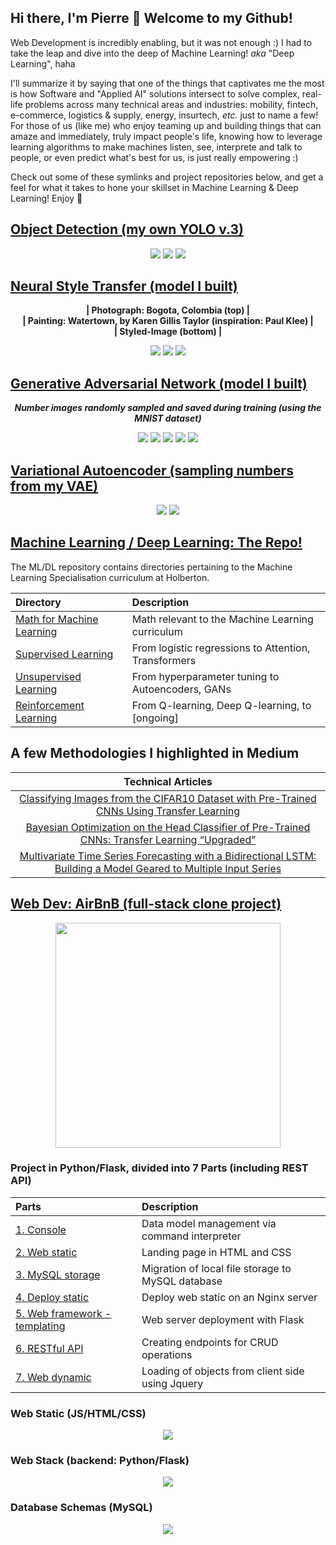 ## Hi there, I'm Pierre 👋 Welcome to my Github!

Web Development is incredibly enabling, but it was not enough :) I had to take the leap and dive into the deep of Machine Learning! _aka_ "Deep Learning", haha

I'll summarize it by saying that one of the things that captivates me the most is how Software and "Applied AI" solutions intersect to solve complex, real-life problems across many technical areas and industries: mobility, fintech, e-commerce, logistics & supply, energy, insurtech, _etc._ just to name a few! For those of us (like me) who enjoy teaming up and building things that can amaze and immediately, truly impact people's life, knowing how to leverage learning algorithms to make machines listen, see, interprete and talk to people, or even predict what's best for us, is just really empowering :)

Check out some of these symlinks and project repositories below, and get a feel for what it takes to hone your skillset in Machine Learning & Deep Learning! Enjoy 👋

<!--
**PierreBeaujuge/PierreBeaujuge** is a ✨ _special_ ✨ repository because its `README.md` (this file) appears on your GitHub profile.

Here are some ideas to get you started:

- 🔭 I’m currently working on ...
- 🌱 I’m currently learning ...
- 👯 I’m looking to collaborate on ...
- 🤔 I’m looking for help with ...
- 💬 Ask me about ...
- 📫 How to reach me: ...
- 😄 Pronouns: ...
- ⚡ Fun fact: ...
-->

## [Object Detection (my own YOLO v.3)](https://github.com/PierreBeaujuge/holbertonschool-machine_learning/tree/master/supervised_learning/0x0A-object_detection)

<p align="center">
  <img src="https://github.com/PierreBeaujuge/holbertonschool-machine_learning/blob/master/supervised_learning/0x0A-object_detection/0x0A-images/img_11.png">
  <img src="https://github.com/PierreBeaujuge/holbertonschool-machine_learning/blob/master/supervised_learning/0x0A-object_detection/0x0A-images/img_12.JPG">
  <img src="https://github.com/PierreBeaujuge/holbertonschool-machine_learning/blob/master/supervised_learning/0x0A-object_detection/0x0A-images/img_13.JPG">
</p>

## [Neural Style Transfer (model I built)](https://github.com/PierreBeaujuge/holbertonschool-machine_learning/tree/master/supervised_learning/0x0C-neural_style_transfer)

<p align='center'>
  <b>| Photograph: Bogota, Colombia (top) |</b><br>
  <b>| Painting: Watertown, by Karen Gillis Taylor (inspiration: Paul Klee) |</b><br>
  <b>| Styled-Image (bottom) |</b>
</p>

<p align='center'>
  <img src='https://github.com/PierreBeaujuge/holbertonschool-machine_learning/blob/master/supervised_learning/0x0C-neural_style_transfer/0x0C-images/img_13.png'>
  <img src='https://github.com/PierreBeaujuge/holbertonschool-machine_learning/blob/master/supervised_learning/0x0C-neural_style_transfer/0x0C-images/img_14.png'>
  <img src='https://github.com/PierreBeaujuge/holbertonschool-machine_learning/blob/master/supervised_learning/0x0C-neural_style_transfer/0x0C-images/img_15.png'>
</p>

## [Generative Adversarial Network (model I built)](https://github.com/PierreBeaujuge/holbertonschool-machine_learning/tree/master/unsupervised_learning/0x05-GANs)

<p align='center'>
  <b><i>Number images randomly sampled and saved during training (using the MNIST dataset)</i></b>
</p>

<p align='center'>
  <img src='https://github.com/PierreBeaujuge/holbertonschool-machine_learning/blob/master/unsupervised_learning/0x05-GANs/0x05-images/img_1.png'>
  <img src='https://github.com/PierreBeaujuge/holbertonschool-machine_learning/blob/master/unsupervised_learning/0x05-GANs/0x05-images/img_2.png'>
  <img src='https://github.com/PierreBeaujuge/holbertonschool-machine_learning/blob/master/unsupervised_learning/0x05-GANs/0x05-images/img_3.png'>
  <img src='https://github.com/PierreBeaujuge/holbertonschool-machine_learning/blob/master/unsupervised_learning/0x05-GANs/0x05-images/img_4.png'>
  <img src='https://github.com/PierreBeaujuge/holbertonschool-machine_learning/blob/master/unsupervised_learning/0x05-GANs/0x05-images/img_5.png'>
</p>

## [Variational Autoencoder (sampling numbers from my VAE)](https://github.com/PierreBeaujuge/holbertonschool-machine_learning/tree/master/unsupervised_learning/0x04-autoencoders)

<p align='center'>
  <img src='https://github.com/PierreBeaujuge/holbertonschool-machine_learning/blob/master/unsupervised_learning/0x04-autoencoders/0x04-images/img_6.png'>
  <img src='https://github.com/PierreBeaujuge/holbertonschool-machine_learning/blob/master/unsupervised_learning/0x04-autoencoders/0x04-images/img_7.png'>
</p>

## [Machine Learning / Deep Learning: The Repo!](https://github.com/PierreBeaujuge/holbertonschool-machine_learning)

The ML/DL repository contains directories pertaining to the Machine Learning Specialisation curriculum at Holberton.

| Directory | Description |
| :--- | :--- |
| [Math for Machine Learning](https://github.com/PierreBeaujuge/holbertonschool-machine_learning/tree/master/math) | Math relevant to the Machine Learning curriculum     |
| [Supervised Learning](https://github.com/PierreBeaujuge/holbertonschool-machine_learning/tree/master/supervised_learning) | From logistic regressions to Attention, Transformers |
| [Unsupervised Learning](https://github.com/PierreBeaujuge/holbertonschool-machine_learning/tree/master/unsupervised_learning) | From hyperparameter tuning to Autoencoders, GANs     |
| [Reinforcement Learning](https://github.com/PierreBeaujuge/holbertonschool-machine_learning/tree/master/reinforcement_learning) | From Q-learning, Deep Q-learning, to [ongoing]       |

## A few Methodologies I highlighted in Medium

| Technical Articles |
| :----------------: |
| [Classifying Images from the CIFAR10 Dataset with Pre-Trained CNNs Using Transfer Learning](https://medium.com/@pierre.beaujuge/classifying-images-from-the-cifar10-dataset-with-pre-trained-cnns-using-transfer-learning-9348f6d878a8) |
| [Bayesian Optimization on the Head Classifier of Pre-Trained CNNs: Transfer Learning “Upgraded”](https://medium.com/@pierre.beaujuge/bayesian-optimization-on-the-head-classifier-of-pre-trained-cnns-using-the-cifar10-dataset-48c440b67b2c) |
| [Multivariate Time Series Forecasting with a Bidirectional LSTM: Building a Model Geared to Multiple Input Series](https://medium.com/@pierre.beaujuge/multivariate-time-series-forecasting-with-a-bidirectional-lstm-building-a-model-geared-to-4f020a160636) |

## [Web Dev: AirBnB (full-stack clone project)](https://github.com/PierreBeaujuge/AirBnB_clone)

<p align='center'>
  <img src="https://github.com/jarehec/AirBnB_clone_v3/blob/master/dev/HBTN-hbnb-Final.png" width="360" height=auto />
</p>

### Project in Python/Flask, divided into 7 Parts (including REST API)

|                                                      Parts                                                    |                    Description                    |
| :------------------------------------------------------------------------------------------------------------ | :-----------------------------------------------  |
| [1. Console](https://github.com/PierreBeaujuge/AirBnB_clone)                                                  |   Data model management via command interpreter   |
| [2. Web static](https://github.com/PierreBeaujuge/AirBnB_clone)                                               |             Landing page in HTML and CSS          |
| [3. MySQL storage](https://github.com/PierreBeaujuge/AirBnB_clone_v2)                                         | Migration of local file storage to MySQL database |
| [4. Deploy static](https://github.com/PierreBeaujuge/AirBnB_clone_v2)                                         |        Deploy web static on an Nginx server       |
| [5. Web framework - templating](https://github.com/PierreBeaujuge/AirBnB_clone_v2)                            |         Web server deployment with Flask          |
| [6. RESTful API](https://github.com/PierreBeaujuge/AirBnB_clone_v3)                                           |      Creating endpoints for CRUD operations       |
| [7. Web dynamic](https://github.com/PierreBeaujuge/AirBnB_clone_v4)                                           | Loading of objects from client side using Jquery  |

### Web Static (JS/HTML/CSS)

<p align="center">
  <img src="https://s3.amazonaws.com/intranet-projects-files/holbertonschool-higher-level_programming+/268/8-index.png">
</p>

### Web Stack (backend: Python/Flask)

<p align="center">
  <img src="https://i.imgur.com/lgZnZrz.png">
</p>

### Database Schemas (MySQL)

<p align="center">
  <img src="https://s3.amazonaws.com/intranet-projects-files/holbertonschool-higher-level_programming+/289/AirBnb_DB_diagramm.jpg">
</p>
